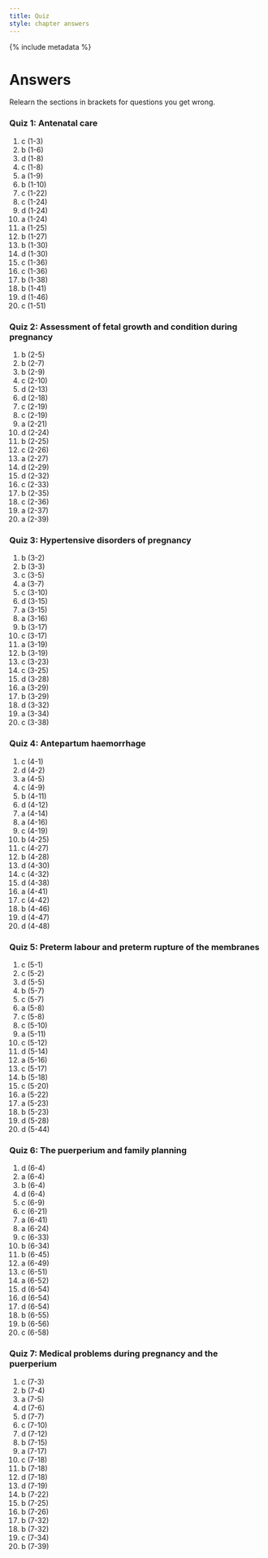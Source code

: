 ```yaml
---
title: Quiz
style: chapter answers
---
```


{% include metadata %}

# Answers

Relearn the sections in brackets for questions you get wrong.

### Quiz 1: Antenatal care

1.	c	(1-3)
2.	b	(1-6)
3.	d	(1-8)
4.	c	(1-8)
5.	a	(1-9)
6.	b	(1-10)
7.	c	(1-22)
8.	c	(1-24)
9.	d	(1-24)
10.	a	(1-24)
11.	a	(1-25)
12.	b	(1-27)
13.	b	(1-30)
14.	d	(1-30)
15.	c	(1-36)
16.	c	(1-36)
17.	b	(1-38)
18.	b	(1-41)
19.	d	(1-46)
20.	c	(1-51)

### Quiz 2: Assessment of fetal growth and condition during pregnancy

1.	b	(2-5)
2.	b	(2-7)
3.	b	(2-9)
4.	c	(2-10)
5.	d	(2-13)
6.	d	(2-18)
7.	c	(2-19)
8.	c	(2-19)
9.	a	(2-21)
10.	d	(2-24)
11.	b	(2-25)
12.	c	(2-26)
13.	a	(2-27)
14.	d	(2-29)
15.	d	(2-32)
16.	c	(2-33)
17.	b	(2-35)
18.	c	(2-36)
19.	a	(2-37)
20.	a	(2-39)

### Quiz 3: Hypertensive disorders of pregnancy

1.	b	(3-2)
2.	b	(3-3)
3.	c	(3-5)
4.	a	(3-7)
5.	c	(3-10)
6.	d	(3-15)
7.	a	(3-15)
8.	a	(3-16)
9.	b	(3-17)
10.	c	(3-17)
11.	a	(3-19)
12.	b	(3-19)
13.	c	(3-23)
14.	c	(3-25)
15.	d	(3-28)
16.	a	(3-29)
17.	b	(3-29)
18.	d	(3-32)
19.	a	(3-34)
20.	c	(3-38)

### Quiz 4: Antepartum haemorrhage

1.	c	(4-1)
2.	d	(4-2)
3.	a	(4-5)
4.	c	(4-9)
5.	b	(4-11)
6.	d	(4-12)
7.	a	(4-14)
8.	a	(4-16)
9.	c	(4-19)
10.	b	(4-25)
11.	c	(4-27)
12.	b	(4-28)
13.	d	(4-30)
14.	c	(4-32)
15.	d	(4-38)
16.	a	(4-41)
17.	c	(4-42)
18.	b	(4-46)
19.	d	(4-47)
20.	d	(4-48)

### Quiz 5: Preterm labour and preterm rupture of the membranes

1.	c	(5-1)
2.	c	(5-2)
3.	d	(5-5)
4.	b	(5-7)
5.	c	(5-7)
6.	a	(5-8)
7.	c	(5-8)
8.	c	(5-10)
9.	a	(5-11)
10.	c	(5-12)
11.	d	(5-14)
12.	a	(5-16)
13.	c	(5-17)
14.	b	(5-18)
15.	c	(5-20)
16.	a	(5-22)
17.	a	(5-23)
18.	b	(5-23)
19.	d	(5-28)
20.	d	(5-44)

### Quiz 6: The puerperium and family planning

1.	d	(6-4)
2.	a	(6-4)
3.	b	(6-4)
4.	d	(6-4)
5.	c	(6-9)
6.	c	(6-21)
7.	a	(6-41)
8.	a	(6-24)
9.	c	(6-33)
10.	b	(6-34)
11.	b	(6-45)
12.	a	(6-49)
13.	c	(6-51)
14.	a	(6-52)
15.	d	(6-54)
16.	d	(6-54)
17.	d	(6-54)
18.	b	(6-55)
19.	b	(6-56)
20.	c	(6-58)

### Quiz 7: Medical problems during pregnancy and the puerperium

1.	c	(7-3)
2.	b	(7-4)
3.	a	(7-5)
4.	d	(7-6)
5.	d	(7-7)
6.	c	(7-10)
7.	d	(7-12)
8.	b	(7-15)
9.	a	(7-17)
10.	c	(7-18)
11.	b	(7-18)
12.	d	(7-18)
13.	d	(7-19)
14.	b	(7-22)
15.	b	(7-25)
16.	b	(7-26)
17.	b	(7-32)
18.	b	(7-32)
19.	c	(7-34)
20.	b	(7-39)